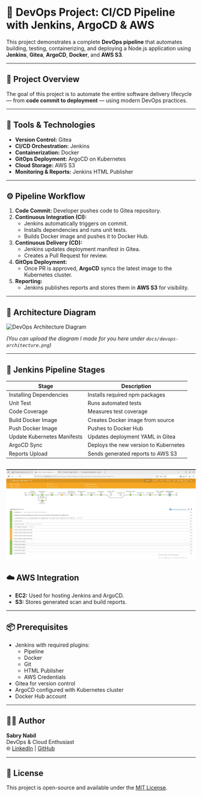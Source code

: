 # 🚀 DevOps Project: CI/CD Pipeline with Jenkins, ArgoCD & AWS

This project demonstrates a complete **DevOps pipeline** that automates building, testing, containerizing, and deploying a Node.js application using **Jenkins**, **Gitea**, **ArgoCD**, **Docker**, and **AWS S3**.

---

## 🧠 Project Overview
The goal of this project is to automate the entire software delivery lifecycle — from **code commit to deployment** — using modern DevOps practices.

---

## 🧩 Tools & Technologies
- **Version Control:** Gitea  
- **CI/CD Orchestration:** Jenkins  
- **Containerization:** Docker  
- **GitOps Deployment:** ArgoCD on Kubernetes  
- **Cloud Storage:** AWS S3  
- **Monitoring & Reports:** Jenkins HTML Publisher  

---

## ⚙️ Pipeline Workflow

1. **Code Commit:** Developer pushes code to Gitea repository.  
2. **Continuous Integration (CI):**  
   - Jenkins automatically triggers on commit.  
   - Installs dependencies and runs unit tests.  
   - Builds Docker image and pushes it to Docker Hub.  
3. **Continuous Delivery (CD):**  
   - Jenkins updates deployment manifest in Gitea.  
   - Creates a Pull Request for review.  
4. **GitOps Deployment:**  
   - Once PR is approved, **ArgoCD** syncs the latest image to the Kubernetes cluster.  
5. **Reporting:**  
   - Jenkins publishes reports and stores them in **AWS S3** for visibility.  

---

## 🧱 Architecture Diagram

![DevOps Architecture Diagram](./docs/devops-architecture.png)

*(You can upload the diagram I made for you here under `docs/devops-architecture.png`)*

---

## 🧩 Jenkins Pipeline Stages
| Stage | Description |
|--------|-------------|
| Installing Dependencies | Installs required npm packages |
| Unit Test | Runs automated tests |
| Code Coverage | Measures test coverage |
| Build Docker Image | Creates Docker image from source |
| Push Docker Image | Pushes to Docker Hub |
| Update Kubernetes Manifests | Updates deployment YAML in Gitea |
| ArgoCD Sync | Deploys the new version to Kubernetes |
| Reports Upload | Sends generated reports to AWS S3 |

![DevOps Jenkins Pipeline](./imgs/pipeline.jpeg)
---

## ☁️ AWS Integration
- **EC2:** Used for hosting Jenkins and ArgoCD.  
- **S3:** Stores generated scan and build reports.  

---

## 📦 Prerequisites
- Jenkins with required plugins:
  - Pipeline
  - Docker
  - Git
  - HTML Publisher
  - AWS Credentials
- Gitea for version control
- ArgoCD configured with Kubernetes cluster
- Docker Hub account

---

## 🧑‍💻 Author
**Sabry Nabil**  
DevOps & Cloud Enthusiast  
🌐 [LinkedIn](https://linkedin.com/in/sabrynabil) | [GitHub](https://github.com/sabrynabil)

---

## 🪪 License
This project is open-source and available under the [MIT License](LICENSE).
